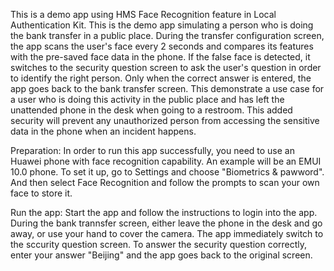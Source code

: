 This is a demo app using HMS Face Recognition feature in Local Authentication Kit. This is the demo app simulating a person who is doing the bank transfer in a public place. During the transfer configuration screen, the app scans the user's face every 2 seconds and compares its features with the pre-saved face data in the phone. If the false face is detected, it switches to the security question screen to ask the user's question in order to identify the right person. Only when the correct answer is entered, the app goes back to the bank transfer screen. This demonstrate a use case for a user who is doing this activity in the public place and has left the unattended phone in the desk when going to a restroom. This added security will prevent any unauthorized person from accessing the sensitive data in the phone when an incident happens.   

Preparation:
In order to run this app successfully, you need to use an Huawei phone with face recognition capability. An example will be an EMUI 10.0 phone. To set it up, go to Settings and choose "Biometrics & pawword". And then select Face Recognition and follow the prompts to scan your own face to store it. 

Run the app:
Start the app and follow the instructions to login into the app. During the bank trannsfer screen, either leave the phone in the desk and go away, or use your hand to cover the camera. The app immediately switch to the sccurity question screen. To answer the security question correctly, enter your answer "Beijing" and the app goes back to the original screen. 
